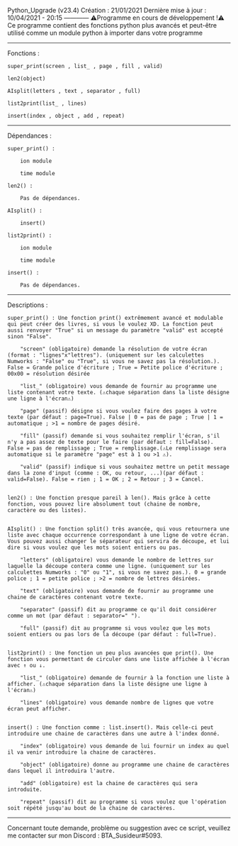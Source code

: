Python_Upgrade (v23.4)
Création : 21/01/2021
Dernière mise à jour : 10/04/2021 - 20:15
————
⚠️Programme en cours de développement !⚠️
Ce programme contient des fonctions python plus avancés et peut-être utilisé comme un module python à importer dans votre programme

---------- 
Fonctions :

    super_print(screen , list_ , page , fill , valid)

    len2(object)

    AIsplit(letters , text , separator , full)

    list2print(list_ , lines)

    insert(index , object , add , repeat)

---------- 
Dépendances :

    super_print() :

        ion module

        time module

    len2() :

        Pas de dépendances.

    AIsplit() :

        insert()

    list2print() :

        ion module

        time module

    insert() :

        Pas de dépendances.

---------- 
Descriptions :

    super_print() : Une fonction print() extrêmement avancé et modulable qui peut créer des livres, si vous le voulez XD. La fonction peut aussi renvoyer "True" si un message du paramètre "valid" est accepté sinon "False".

        "screen" (obligatoire) demande la résolution de votre écran (format : "lignes"x"lettres"). (uniquement sur les calculettes Numworks : "False" ou "True", si vous ne savez pas la résolution.). False = Grande police d'écriture ; True = Petite police d'écriture ; 00x00 = résolution désirée

        "list_" (obligatoire) vous demande de fournir au programme une liste contenant votre texte. (⚠️chaque séparation dans la liste désigne une ligne à l'écran⚠️)

        "page" (passif) désigne si vous voulez faire des pages à votre texte (par défaut : page=True). False | 0 = pas de page ; True | 1 = automatique ; >1 = nombre de pages désiré.

        "fill" (passif) demande si vous souhaitez remplir l'écran, s'il n'y a pas assez de texte pour le faire (par défaut : fill=False). False = pas de remplissage ; True = remplissage.(⚠️Le remplissage sera automatique si le paramètre "page" est à 1 ou >1 ⚠️).

        "valid" (passif) indique si vous souhaitez mettre un petit message dans la zone d'input (comme : OK, ou retour, ...)(par défaut : valid=False). False = rien ; 1 = OK ; 2 = Retour ; 3 = Cancel.


    len2() : Une fonction presque pareil à len(). Mais grâce à cette fonction, vous pouvez lire absolument tout (chaine de nombre, caractère ou des listes).


    AIsplit() : Une fonction split() très avancée, qui vous retournera une liste avec chaque occurrence correspondant à une ligne de votre écran. Vous pouvez aussi changer le séparateur qui servira de découpe, et lui dire si vous voulez que les mots soient entiers ou pas.

        "letters" (obligatoire) vous demande le nombre de lettres sur laquelle la découpe contera comme une ligne. (uniquement sur les calculettes Numworks : "0" ou "1", si vous ne savez pas.). 0 = grande police ; 1 = petite police ; >2 = nombre de lettres désirées.

        "text" (obligatoire) vous demande de fournir au programme une chaine de caractères contenant votre texte.

        "separator" (passif) dit au programme ce qu'il doit considérer comme un mot (par défaut : separator=" ").

        "full" (passif) dit au programme si vous voulez que les mots soient entiers ou pas lors de la découpe (par défaut : full=True).


    list2print() : Une fonction un peu plus avancées que print(). Une fonction vous permettant de circuler dans une liste affichée à l'écran avec ↑ ou ↓.

        "list_" (obligatoire) demande de fournir à la fonction une liste à afficher. (⚠️chaque séparation dans la liste désigne une ligne à l'écran⚠️)

        "lines" (obligatoire) vous demande nombre de lignes que votre écran peut afficher.


    insert() : Une fonction comme : list.insert(). Mais celle-ci peut introduire une chaine de caractères dans une autre à l'index donné.

        "index" (obligatoire) vous demande de lui fournir un index au quel il va venir introduire la chaine de caractères.

        "object" (obligatoire) donne au programme une chaine de caractères dans lequel il introduira l'autre.

        "add" (obligatoire) est la chaine de caractères qui sera introduite.

        "repeat" (passif) dit au programme si vous voulez que l'opération soit répété jusqu'au bout de la chaine de caractères.

---------- 
Concernant toute demande, problème ou suggestion avec ce script, veuillez me contacter sur mon Discord : BTA_Susideur#5093.
